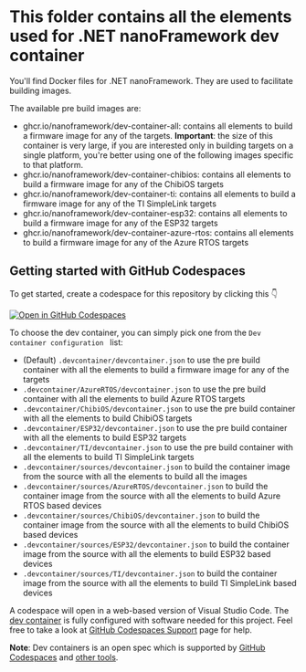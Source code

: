 # This folder contains all the elements used for .NET nanoFramework dev container

You'll find Docker files for .NET nanoFramework. They are used to facilitate building images.

The available pre build images are:

* ghcr.io/nanoframework/dev-container-all: contains all elements to build a firmware image for any of the targets. **Important**: the size of this container is very large, if you are interested only in building targets on a single platform, you're better using one of the following images specific to that platform.
* ghcr.io/nanoframework/dev-container-chibios: contains all elements to build a firmware image for any of the ChibiOS targets
* ghcr.io/nanoframework/dev-container-ti: contains all elements to build a firmware image for any of the TI SimpleLink targets
* ghcr.io/nanoframework/dev-container-esp32: contains all elements to build a firmware image for any of the ESP32 targets
* ghcr.io/nanoframework/dev-container-azure-rtos: contains all elements to build a firmware image for any of the Azure RTOS targets

## Getting started with GitHub Codespaces

To get started, create a codespace for this repository by clicking this 👇 

[![Open in GitHub Codespaces](https://github.com/codespaces/badge.svg)](https://github.com/codespaces/new?hide_repo_select=true&ref=main&repo=74834622)

To choose the dev container, you can simply pick one from the `Dev container configuration ` list:

* (Default) `.devcontainer/devcontainer.json` to use the pre build container with all the elements to build a firmware image for any of the targets
* `.devcontainer/AzureRTOS/devcontainer.json` to use the pre build container with all the elements to build Azure RTOS targets
* `.devcontainer/ChibiOS/devcontainer.json` to use the pre build container with all the elements to build ChibiOS targets
* `.devcontainer/ESP32/devcontainer.json` to use the pre build container with all the elements to build ESP32 targets
* `.devcontainer/TI/devcontainer.json` to use the pre build container with all the elements to build TI SimpleLink targets
* `.devcontainer/sources/devcontainer.json` to build the container image from the source with all the elements to build all the images
* `.devcontainer/sources/AzureRTOS/devcontainer.json` to build the container image from the source with all the elements to build Azure RTOS based devices
* `.devcontainer/sources/ChibiOS/devcontainer.json` to build the container image from the source with all the elements to build ChibiOS based devices
* `.devcontainer/sources/ESP32/devcontainer.json` to build the container image from the source with all the elements to build ESP32 based devices
* `.devcontainer/sources/TI/devcontainer.json` to build the container image from the source with all the elements to build TI SimpleLink based devices

A codespace will open in a web-based version of Visual Studio Code. The [dev container](.devcontainer/devcontainer.json) is fully configured with software needed for this project. Feel free to take a look at [GitHub Codespaces Support](https://support.github.com/features/codespaces) page for help.

**Note**: Dev containers is an open spec which is supported by [GitHub Codespaces](https://github.com/codespaces) and [other tools](https://containers.dev/supporting).
